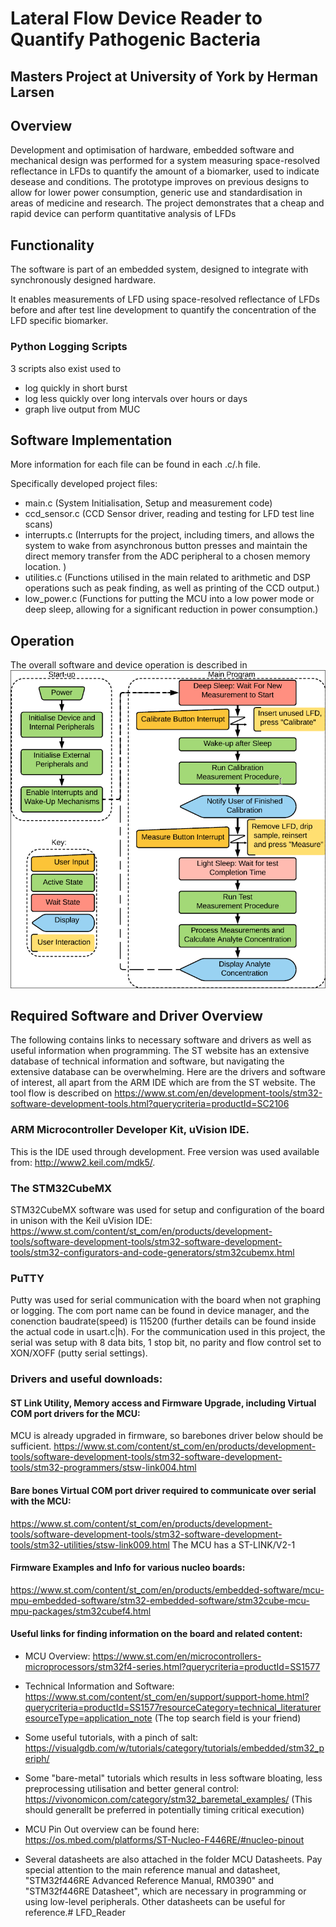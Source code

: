 # Lateral Flow Device Reader to Quantify Pathogenic Bacteria
## Masters Project at University of York by Herman Larsen

## Overview 
Development and optimisation of hardware, embedded software and mechanical design was performed for a system measuring space-resolved reflectance in LFDs to quantify the amount of a biomarker, used to indicate desease and conditions.
The prototype improves on previous designs to allow for lower power consumption, generic use and standardisation in areas of medicine and research. 
The project demonstrates that a cheap and rapid device can perform quantitative analysis of LFDs

## Functionality

The software is part of an embedded system, designed to integrate with synchronously designed hardware.

It enables measurements of LFD using space-resolved reflectance of LFDs before and after test line development to quantify the concentration of the LFD specific biomarker.

### Python Logging Scripts
3 scripts also exist used to 
+ log quickly in short burst
+ log less quickly over long intervals over hours or days
+ graph live output from MUC


## Software Implementation

More information for each file can  be found in each .c/.h file.

Specifically developed project files:
+ main.c (System Initialisation, Setup and measurement code)
+ ccd_sensor.c (CCD Sensor driver, reading and testing for LFD test line scans)
+ interrupts.c (Interrupts for the project, including timers, and allows the system to wake from asynchronous button presses and maintain the direct memory transfer from the ADC peripheral to a chosen memory location.  )
+ utilities.c (Functions utilised in the main related to arithmetic and DSP operations such as peak finding, as well as printing of the CCD output.)
+ low_power.c (Functions for putting the MCU into a low power mode or deep sleep, allowing for a significant reduction in power consumption.)

## Operation 
The overall software and device operation is described in ![](/.readmePhotos/Operation.png)














## Required Software and Driver Overview
The following contains links to necessary software and drivers as well as useful information when programming. 
The ST website has an extensive database of technical information and software, but navigating the extensive database can be overwhelming.
Here are the drivers and software of interest, all apart from the ARM IDE which are from the ST website.
The tool flow is described on https://www.st.com/en/development-tools/stm32-software-development-tools.html?querycriteria=productId=SC2106

### ARM Microcontroller Developer Kit, uVision IDE. 
This is the IDE used through development. Free version was used available from: http://www2.keil.com/mdk5/.

### The STM32CubeMX
STM32CubeMX software was used for setup and configuration of the board in unison with the Keil uVision IDE:
https://www.st.com/content/st_com/en/products/development-tools/software-development-tools/stm32-software-development-tools/stm32-configurators-and-code-generators/stm32cubemx.html

### PuTTY 
Putty was used for serial communication with the board when not graphing or logging.
The com port name can be found in device manager, and the conenction baudrate(speed) is 115200 (further details can be found inside the actual code in usart.c|h).
For the communication used in this project, the serial was setup with 8 data bits, 1 stop bit, no parity and flow control set to XON/XOFF (putty serial settings).


### Drivers and useful downloads:

#### ST Link Utility, Memory access and Firmware Upgrade, including Virtual COM port drivers for the MCU:
MCU is already upgraded in firmware, so barebones driver below should be sufficient.
https://www.st.com/content/st_com/en/products/development-tools/software-development-tools/stm32-software-development-tools/stm32-programmers/stsw-link004.html

#### Bare bones Virtual COM port driver required to communicate over serial with the MCU:
https://www.st.com/content/st_com/en/products/development-tools/software-development-tools/stm32-software-development-tools/stm32-utilities/stsw-link009.html
The MCU has a ST-LINK/V2-1

#### Firmware Examples and Info for various nucleo boards:
https://www.st.com/content/st_com/en/products/embedded-software/mcu-mpu-embedded-software/stm32-embedded-software/stm32cube-mcu-mpu-packages/stm32cubef4.html

#### Useful links for finding information on the board and related content:
+ MCU Overview: https://www.st.com/en/microcontrollers-microprocessors/stm32f4-series.html?querycriteria=productId=SS1577

+ Technical Information and Software: https://www.st.com/content/st_com/en/support/support-home.html?querycriteria=productId=SS1577resourceCategory=technical_literatureresourceType=application_note  (The top search field is your friend)
	
+ Some useful tutorials, with a pinch of salt: https://visualgdb.com/w/tutorials/category/tutorials/embedded/stm32_periph/
	
+ Some "bare-metal" tutorials which results in less software bloating, less preprocessing utilisation and better general control: https://vivonomicon.com/category/stm32_baremetal_examples/  (This should generallt be preferred in potentially timing critical execution)
	
+ MCU Pin Out overview can be found here: https://os.mbed.com/platforms/ST-Nucleo-F446RE/#nucleo-pinout
	
+ Several datasheets are also attached in the folder MCU Datasheets. Pay special attention to the main reference manual and datasheet, "STM32f446RE Advanced Reference Manual, RM0390" and "STM32f446RE Datasheet", which are necessary in programming or using low-level peripherals. Other datasheets can be useful for reference.# LFD_Reader


